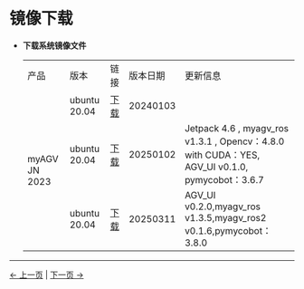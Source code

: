 # 镜像下载

- **下载系统镜像文件**

    <table>
    <tr>
        <td>产品</td>
        <td>版本</td>
        <td>链接</td>
        <td>版本日期</td>
        <td>更新信息</td>
    </tr>
    <tr>
        <td rowspan='3'>myAGV JN 2023</td>
        <td>ubuntu 20.04</td>
        <td><a href="https://download-elephantrobotics.oss-cn-shenzhen.aliyuncs.com/Product_software/iMage-ISO/myAGV/myAGV2023_ubuntu_V20240103_20.04JN_aarch64_shrunk.img.gz">下载</a></td>
        <td>20240103</td>
        <td></td>
    </tr>
    <tr>
        <td>ubuntu 20.04</td>
        <td><a href="https://download.elephantrobotics.com/Product_software/iMage-ISO/myAGV/myAGV-JN/myAGV2023_ubuntu_V20250102_20.04JN_aarch64.tar.gz">下载</a></td>
        <td>20250102</td>
        <td>Jetpack 4.6 , myagv_ros v1.3.1 , Opencv：4.8.0 with CUDA：YES, AGV_UI v0.1.0, pymycobot：3.6.7
        </td>
    </tr>
    <tr>
        <td>ubuntu 20.04</td>
        <td><a href="https://download.elephantrobotics.com/Product_software/iMage-ISO/myAGV/myAGV-JN/myAGV2023_ubuntu_V20250311_20.04JN_aarch64.zip">下载</a></td>
        <td>20250311</td>
        <td>AGV_UI v0.2.0,myagv_ros v1.3.5,myagv_ros2 v0.1.6,pymycobot：3.8.0</td>
    </tr>
    
    </table>

---

[← 上一页](README.md) | [下一页 →](8.4.2-Image_Burning.md)
